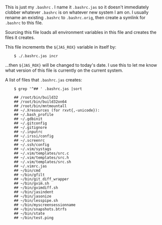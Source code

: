 This is just my `.bashrc` .  I name it `.bashrc.jas` so it doesn't
immediately clobber whatever `.bashrc` is on whatever new system I am
on.  I usually rename an existing `.bashrc` to `.bashrc.orig`, then create
a symlink for `.bashrc` to this file.

Sourcing this file loads all environment variables in this file and
creates the files it creates.

This file increments the `${JAS_ROX}` variable in itself by:

        $ ./.bashrc.jas incr

...then `${JAS_ROX}` will be changed to today's date.  I use this to let
me know what version of this file is currently on the current system.

A list of files that `.bashrc.jas` creates:

        $ grep '^## ' .bashrc.jas |sort

        ## /root/bin/build32
        ## /root/bin/build32on64
        ## /root/bin/mntmountall
        ## ~/.Xresources (for rxvt{,-unicode}):
        ## ~/.bash_profile
        ## ~/.gdbinit
        ## ~/.gitconfig
        ## ~/.gitignore
        ## ~/.inputrc
        ## ~/.irssi/config
        ## ~/.screenrc
        ## ~/.ssh/config
        ## ~/.vim/systags
        ## ~/.vim/templates/src.c
        ## ~/.vim/templates/src.h
        ## ~/.vim/templates/src.sh
        ## ~/.vimrc.jas
        ## ~/bin/cmd
        ## ~/bin/gfilt
        ## ~/bin/git_diff_wrapper
        ## ~/bin/gvim.sh
        ## ~/bin/gvimdiff.sh
        ## ~/bin/jasindent
        ## ~/bin/jasonize
        ## ~/bin/lesspipe.sh
        ## ~/bin/myscreensessionname
        ## ~/bin/snapshots.btrfs
        ## ~/bin/state
        ## ~/bin/test.ping
